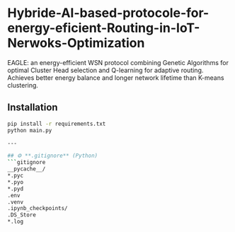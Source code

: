 # Hybride-AI-based-protocole-for-energy-eficient-Routing-in-IoT-Nerwoks-Optimization
EAGLE: an energy-efficient WSN protocol combining Genetic Algorithms for optimal Cluster Head selection and Q-learning for adaptive routing. Achieves better energy balance and longer network lifetime than K-means clustering.
## Installation
```bash
pip install -r requirements.txt
python main.py

---

## ⚙️ **.gitignore** (Python)
```gitignore
__pycache__/
*.pyc
*.pyo
*.pyd
.env
.venv
.ipynb_checkpoints/
.DS_Store
*.log


